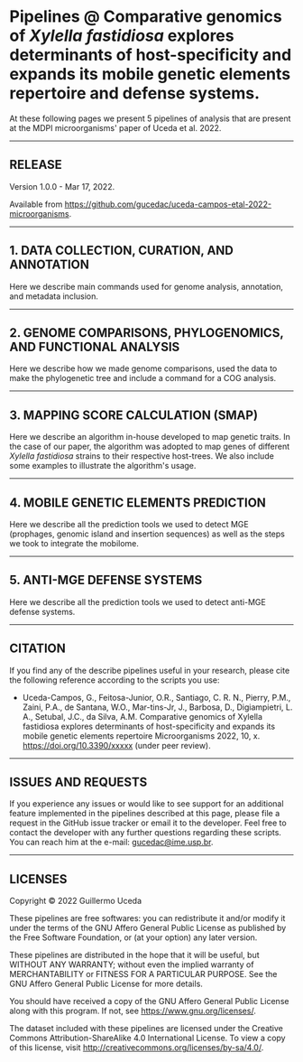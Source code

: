 # **Pipelines @ Comparative genomics of <i>Xylella fastidiosa</i> explores determinants of host-specificity and expands its mobile genetic elements repertoire and defense systems.**

At these following pages we present 5 pipelines of analysis that are present at the MDPI microorganisms' paper of Uceda et al. 2022.

---

## RELEASE

Version 1.0.0 - Mar 17, 2022.

Available from <https://github.com/gucedac/uceda-campos-etal-2022-microorganisms>. 

---

## 1. DATA COLLECTION, CURATION, AND ANNOTATION 

Here we describe main commands used for genome analysis, annotation, and metadata inclusion.

---

## 2. GENOME COMPARISONS, PHYLOGENOMICS, AND FUNCTIONAL ANALYSIS

Here we describe how we made genome comparisons, used the data to make the phylogenetic tree and include a command for a COG analysis.

---

## 3. MAPPING SCORE CALCULATION (SMAP) 

Here we describe an algorithm in-house developed to map genetic traits. In the case of our paper, the algorithm was adopted to map genes of different <i>Xylella fastidiosa</i> strains to their respective host-trees.
We also include some examples to illustrate the algorithm's usage.

---

## 4. MOBILE GENETIC ELEMENTS PREDICTION

Here we describe all the prediction tools we used to detect MGE (prophages, genomic island and insertion sequences) as well as the steps we took to integrate the mobilome.

---

## 5. ANTI-MGE DEFENSE SYSTEMS

Here we describe all the prediction tools we used to detect anti-MGE defense systems.

---

## CITATION

If you find any of the describe pipelines useful in your research, please cite the following reference according to the scripts you use:

- Uceda-Campos, G., Feitosa-Junior, O.R., Santiago, C. R. N., Pierry, P.M., Zaini, P.A., de Santana, W.O., Mar-tins-Jr, J., Barbosa, D., Digiampietri, L. A., Setubal, J.C., da Silva, A.M. Comparative genomics of Xylella fastidiosa explores determinants of host-specificity and expands its mobile genetic elements repertoire Microorganisms 2022, 10, x. https://doi.org/10.3390/xxxxx (under peer review).

---

## ISSUES AND REQUESTS

If you experience any issues or would like to see support for an additional feature implemented in the pipelines described at this page, please file a request in the GitHub issue tracker or email it to the developer. Feel free to contact the developer with any further questions regarding these scripts. You can reach him at the e-mail: gucedac@ime.usp.br.

---

## LICENSES

Copyright © 2022 Guillermo Uceda 

These pipelines are free softwares: you can redistribute it and/or modify it under the terms of the GNU Affero General Public License as published by the Free Software Foundation, or (at your option) any later version.

These pipelines are distributed in the hope that it will be useful, but WITHOUT ANY WARRANTY; without even the implied warranty of MERCHANTABILITY or FITNESS FOR A PARTICULAR PURPOSE. See the GNU Affero General Public License for more details.

You should have received a copy of the GNU Affero General Public License along with this program.  If not, see <https://www.gnu.org/licenses/>.

The dataset included with these pipelines are licensed under the Creative Commons Attribution-ShareAlike 4.0 International License. To view a copy of this license, visit http://creativecommons.org/licenses/by-sa/4.0/.
